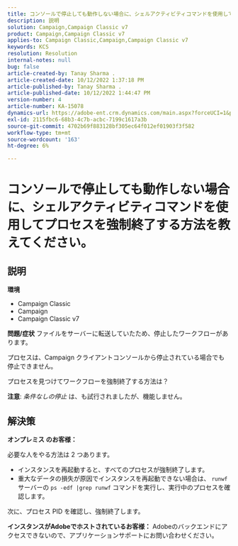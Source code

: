 ```yaml
---
title: コンソールで停止しても動作しない場合に、シェルアクティビティコマンドを使用してプロセスを強制終了する方法を教えてください。
description: 説明
solution: Campaign,Campaign Classic v7
product: Campaign,Campaign Classic v7
applies-to: Campaign Classic,Campaign,Campaign Classic v7
keywords: KCS
resolution: Resolution
internal-notes: null
bug: false
article-created-by: Tanay Sharma .
article-created-date: 10/12/2022 1:37:18 PM
article-published-by: Tanay Sharma .
article-published-date: 10/12/2022 1:44:47 PM
version-number: 4
article-number: KA-15078
dynamics-url: https://adobe-ent.crm.dynamics.com/main.aspx?forceUCI=1&pagetype=entityrecord&etn=knowledgearticle&id=873dc8f7-324a-ed11-bba2-0022480868ff
exl-id: 2115fbc6-68b3-4c7b-acbc-7199c1617a3b
source-git-commit: 4702b69f883128bf305ec64f012ef01903f3f582
workflow-type: tm+mt
source-wordcount: '163'
ht-degree: 6%

---
```


# コンソールで停止しても動作しない場合に、シェルアクティビティコマンドを使用してプロセスを強制終了する方法を教えてください。

## 説明

<b>環境</b>
- Campaign Classic
- Campaign
- Campaign Classic v7



<b>問題/症状</b>
ファイルをサーバーに転送していたため、停止したワークフローがあります。

プロセスは、Campaign クライアントコンソールから停止されている場合でも停止できません。

プロセスを見つけてワークフローを強制終了する方法は？

<b>注意</b>: *条件なしの停止* は、も試行されましたが、機能しません。


## 解決策


<b>オンプレミス</b><b> のお客様：</b>

必要な人をやる方法は 2 つあります。

- インスタンスを再起動すると、すべてのプロセスが強制終了します。
- 重大なデータの損失が原因でインスタンスを再起動できない場合は、 `runwf` サーバーの `ps -edf |grep runwf` コマンドを実行し、実行中のプロセスを確認します。


次に、プロセス PID を確認し、強制終了します。

<b>インスタンスがAdobeでホストされているお客様：</b> Adobeのバックエンドにアクセスできないので、アプリケーションサポートにお問い合わせください。
